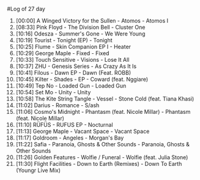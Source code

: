 #Log of 27 day

1. [00:00] A Winged Victory for the Sullen - Atomos - Atomos I
1. [08:33] Pink Floyd - The Division Bell - Cluster One
1. [10:16] Odesza - Summer's Gone - We Were Young
1. [10:19] Tourist - Tonight (EP) - Tonight
1. [10:25] Flume - Skin Companion EP I - Heater
1. [10:29] George Maple - Fixed - Fixed
1. [10:33] Touch Sensitive - Visions - Lose It All
1. [10:37] ZHU - Genesis Series - As Crazy As It Is
1. [10:41] Filous - Dawn EP - Dawn (Feat. ROBB)
1. [10:45] Kilter - Shades - EP - Coward (feat. Nggiare)
1. [10:49] Tep No - Loaded Gun - Loaded Gun
1. [10:54] Set Mo - Unity - Unity
1. [10:58] The Kite String Tangle - Vessel - Stone Cold (feat. Tiana Khasi)
1. [11:02] Darius - Romance - S/ash
1. [11:06] Cosmo's Midnight - Phantasm (feat. Nicole Millar) - Phantasm (feat. Nicole Millar)
1. [11:10] RÜFÜS - RUFUS EP - Nocturnal
1. [11:13] George Maple - Vacant Space - Vacant Space
1. [11:17] Goldroom - Angeles - Morgan's Bay
1. [11:22] Safia - Paranoia, Ghosts & Other Sounds - Paranoia, Ghosts & Other Sounds
1. [11:26] Golden Features - Wolfie / Funeral - Wolfie (feat. Julia Stone)
1. [11:30] Flight Facilities - Down to Earth (Remixes) - Down To Earth (Youngr Live Mix)
